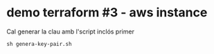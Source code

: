 # demo terraform #3 - aws instance  

Cal generar la clau amb l'script inclós primer  

```
sh genera-key-pair.sh
```


